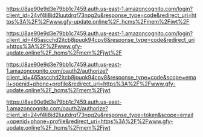 https://8ae90e9d3e79bb1c7459.auth.us-east-1.amazoncognito.com/login?client_id=24vf4li8id2luutdrqf73npg2u&response_type=code&redirect_uri=https%3A%2F%2Fwww.gfy-update.online%2F_hcms%2Fmem%2Fjwt%2F









https://8ae90e9d3e79bb1c7459.auth.us-east-1.amazoncognito.com/login?client_id=465ascchd2itcb8jpuqk94cpv8&response_type=code&redirect_uri=https%3A%2F%2Fwww.gfy-update.online%2F_hcms%2Fmem%2Fjwt%2F


https://8ae90e9d3e79bb1c7459.auth.us-east-1.amazoncognito.com/oauth2/authorize?client_id=465ascchd2itcb8jpuqk94cpv8&response_type=code&scope=email+openid+phone+profile&redirect_uri=https%3A%2F%2Fwww.gfy-update.online%2F_hcms%2Fmem%2Fjwt



https://8ae90e9d3e79bb1c7459.auth.us-east-1.amazoncognito.com/oauth2/authorize?client_id=24vf4li8id2luutdrqf73npg2u&response_type=token&scope=email+openid+phone+profile&redirect_uri=https%3A%2F%2Fwww.gfy-update.online%2F_hcms%2Fmem%2Fjwt